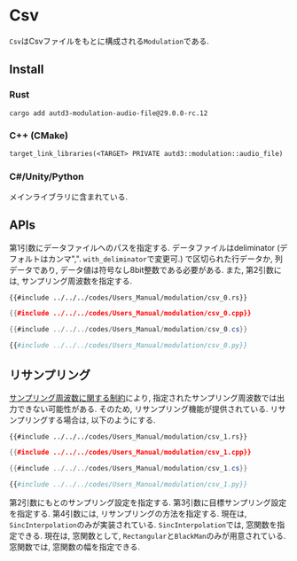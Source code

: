 # Csv

`Csv`はCsvファイルをもとに構成される`Modulation`である.

## Install

### Rust

```shell
cargo add autd3-modulation-audio-file@29.0.0-rc.12
```

### C++ (CMake)

```ignore,filename=CMakeLists.txt
target_link_libraries(<TARGET> PRIVATE autd3::modulation::audio_file)
```

### C#/Unity/Python

メインライブラリに含まれている.

## APIs

第1引数にデータファイルへのパスを指定する.
データファイルはdeliminator (デフォルトはカンマ",". `with_deliminator`で変更可.) で区切られた行データか, 列データであり, データ値は符号なし8bit整数である必要がある.
また, 第2引数には, サンプリング周波数を指定する.

```rust,edition2021
{{#include ../../../codes/Users_Manual/modulation/csv_0.rs}}
```

```cpp
{{#include ../../../codes/Users_Manual/modulation/csv_0.cpp}}
```

```cs
{{#include ../../../codes/Users_Manual/modulation/csv_0.cs}}
```

```python
{{#include ../../../codes/Users_Manual/modulation/csv_0.py}}
```

## リサンプリング

[サンプリング周波数に関する制約](../modulation.md)により, 指定されたサンプリング周波数では出力できない可能性がある.
そのため, リサンプリング機能が提供されている.
リサンプリングする場合は, 以下のようにする.

```rust,edition2021
{{#include ../../../codes/Users_Manual/modulation/csv_1.rs}}
```

```cpp
{{#include ../../../codes/Users_Manual/modulation/csv_1.cpp}}
```

```cs
{{#include ../../../codes/Users_Manual/modulation/csv_1.cs}}
```

```python
{{#include ../../../codes/Users_Manual/modulation/csv_1.py}}
```

第2引数にもとのサンプリング設定を指定する.
第3引数に目標サンプリング設定を指定する.
第4引数には, リサンプリングの方法を指定する.
現在は, `SincInterpolation`のみが実装されている.
`SincInterpolation`では, 窓関数を指定できる.
現在は, 窓関数として, `Rectangular`と`BlackMan`のみが用意されている.
窓関数では, 窓関数の幅を指定できる.
